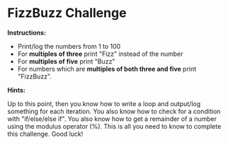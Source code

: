 # FizzBuzz Challenge

**Instructions:**

- Print/log the numbers from 1 to 100
- For **multiples of three** print "Fizz" instead of the number
- For **multiples of five** print "Buzz"
- For numbers which are **multiples of both three and five** print "FizzBuzz".

**Hints:**

Up to this point, then you know how to write a loop and output/log something for each iteration. You also know how to check for a condition with "if/else/else if". You also know how to get a remainder of a number using the modulus operator (%). This is all you need to know to complete this challenge. Good luck!